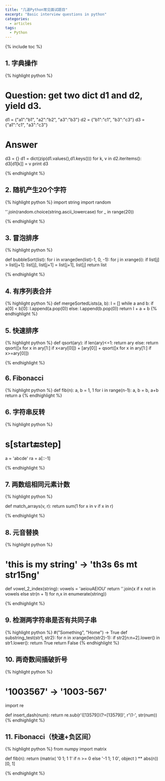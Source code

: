 ```yaml
---
title: "几道Python常见面试题目"
excerpt: "Basic interview questions in python"
categories:
  - articles
tags:
  - Python
---
```


{% include toc %}

## 1. 字典操作

{% highlight python %}
# Question: get two dict d1 and d2, yield d3.
d1 = {"a1":"b1", "a2":"b2", "a3":"b3"}
d2 = {"b1":"c1", "b3":"c3"}
d3 = {"a1":"c1", "a3":"c3"}

# Answer
d3 = {}
d1 = dict(zip(d1.values(),d1.keys()))
for k, v in d2.iteritems():
	d3[d1[k]] = v
print d3

{% endhighlight %}

## 2. 随机产生20个字符
{% highlight python %}
import string
import random

''.join(random.choice(string.ascii_lowercase) for _ in range(20))

{% endhighlight %}

## 3. 冒泡排序
{% highlight python %}

def bubbleSort(list):
	for i in xrange(len(list)-1, 0, -1):
		for j in xrange(i):
			if list[j] > list[j+1]:
				list[j], list[j+1] = list[j+1], list[j]
	return list

{% endhighlight %}

## 4. 有序列表合并
{% highlight python %}
def mergeSortedLists(a, b):
    l = []
    while a and b:
        if a[0] < b[0]:
            l.append(a.pop(0))
        else:
            l.append(b.pop(0))
    return l + a + b
{% endhighlight %}

## 5. 快速排序
{% highlight python %}
def qsort(ary):
	if len(ary)<=1:
		return ary
	else:
		return qsort([x for x in ary[1:] if x<ary[0]]) + [ary[0]] + qsort([x for x in ary[1:] if x>=ary[0]])
	
{% endhighlight %}

## 6. Fibonacci
{% highlight python %}
def fib(n):
	a, b = 1, 1
	for i in range(n-1):
		a, b = b, a+b
	return a
{% endhighlight %}

## 6. 字符串反转
{% highlight python %}
# s[start:end:step]

a = 'abcde'
ra = a[::-1]

{% endhighlight %}

## 7. 两数组相同元素计数
{% highlight python %}

def match_arrays(v, r):
    return sum(1 for x in v if x in r)

{% endhighlight %}

## 8. 元音替换
{% highlight python %}
# 'this is my string' -> 'th3s 6s mt str15ng'
def vowel_2_index(string):
    vowels = 'aeiouAEIOU'
    return ''.join(x if x not in vowels else str(n + 1) for n,x in enumerate(string))

{% endhighlight %}

## 9. 检测两字符串是否有共同子串
{% highlight python %}
#("Something", "Home") -> True
def substring_test(str1, str2):
    for n in xrange(len(str2)-1):
        if str2[n:n+2].lower() in str1.lower():
            return True
    return False
{% endhighlight %}

## 10. 两奇数间插破折号
{% highlight python %}
# '1003567' -> '1003-567'
import re

def insert_dash(num):
    return re.sub(r'([13579])(?=[13579])', r'\1-', str(num))
{% endhighlight %}

## 11. Fibonacci（快速+负区间）
{% highlight python %}
from numpy import matrix

def fib(n):
    return (matrix(
        '0 1; 1 1' if n >= 0 else '-1 1; 1 0', object
        ) ** abs(n))[0, 1]

{% endhighlight %}



